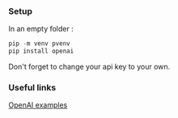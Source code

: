 ### Setup

In an empty folder :

```python
pip -m venv pvenv
pip install openai
```

Don't forget to change your api key to your own.

### Useful links

[OpenAI examples](https://github.com/openai/openai-cookbook/tree/main/examples)

